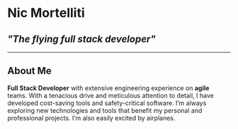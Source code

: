 # Nic Mortelliti
  

## *"The flying full stack developer"*

---

## About Me

**Full Stack Developer** with extensive engineering experience on **agile** teams. With a tenacious drive and meticulous attention to detail, I have developed cost-saving tools and safety-critical software. I’m always exploring new technologies and tools that benefit my personal and professional projects. I’m also easily excited by airplanes.
